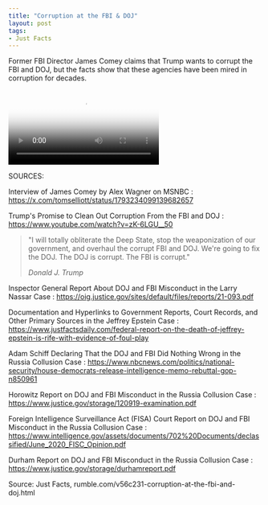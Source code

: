 ```yaml
---
title: "Corruption at the FBI & DOJ"
layout: post
tags:
- Just Facts
---
```


Former FBI Director James Comey claims that Trump wants to corrupt the FBI and DOJ, but the facts show that these agencies have been mired in corruption for decades.

<div class="embed-responsive embed-responsive-16by9"><video class="embed-responsive-item" controls src="https://www.glockspiel.com/impeach45/2024-07-10-epstein-v-trump.mp4" poster="https://www.glockspiel.com/impeach45/2024-07-10-epstein-v-trump.jpg"></video><br></div>

SOURCES:

Interview of James Comey by Alex Wagner on MSNBC
: https://x.com/tomselliott/status/1793234099139682657

Trump's Promise to Clean Out Corruption From the FBI and DOJ
: https://www.youtube.com/watch?v=zK-6LGU__50

> "I will totally obliterate the Deep State, stop the weaponization of our government, and overhaul the corrupt FBI and DOJ. We're going to fix the DOJ. The DOJ is corrupt. The FBI is corrupt."
>
> <cite>Donald J. Trump</cite>

Inspector General Report About DOJ and FBI Misconduct in the Larry Nassar Case
: https://oig.justice.gov/sites/default/files/reports/21-093.pdf

Documentation and Hyperlinks to Government Reports, Court Records, and Other Primary Sources in the Jeffrey Epstein Case
: https://www.justfactsdaily.com/federal-report-on-the-death-of-jeffrey-epstein-is-rife-with-evidence-of-foul-play

Adam Schiff Declaring That the DOJ and FBI Did Nothing Wrong in the Russia Collusion Case
: https://www.nbcnews.com/politics/national-security/house-democrats-release-intelligence-memo-rebuttal-gop-n850961

Horowitz Report on DOJ and FBI Misconduct in the Russia Collusion Case
: https://www.justice.gov/storage/120919-examination.pdf

Foreign Intelligence Surveillance Act (FISA) Court Report on DOJ and FBI Misconduct in the Russia Collusion Case
: https://www.intelligence.gov/assets/documents/702%20Documents/declassified/June_2020_FISC_Opinion.pdf

Durham Report on DOJ and FBI Misconduct in the Russia Collusion Case
: https://www.justice.gov/storage/durhamreport.pdf

Source: Just Facts, rumble.com/v56c231-corruption-at-the-fbi-and-doj.html
